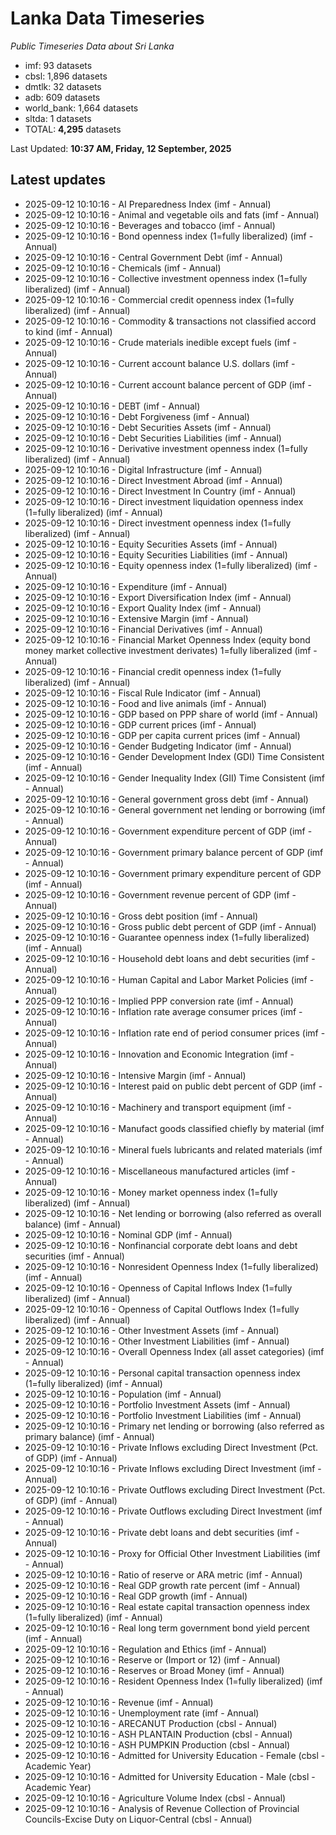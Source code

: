 # Lanka Data Timeseries
*Public Timeseries Data about Sri Lanka*

* imf: 93 datasets
* cbsl: 1,896 datasets
* dmtlk: 32 datasets
* adb: 609 datasets
* world_bank: 1,664 datasets
* sltda: 1 datasets
* TOTAL: **4,295** datasets

Last Updated: **10:37 AM, Friday, 12 September, 2025**

## Latest updates

* 2025-09-12 10:10:16 - AI Preparedness Index (imf - Annual)
* 2025-09-12 10:10:16 - Animal and vegetable oils and fats (imf - Annual)
* 2025-09-12 10:10:16 - Beverages and tobacco (imf - Annual)
* 2025-09-12 10:10:16 - Bond openness index (1=fully liberalized) (imf - Annual)
* 2025-09-12 10:10:16 - Central Government Debt (imf - Annual)
* 2025-09-12 10:10:16 - Chemicals (imf - Annual)
* 2025-09-12 10:10:16 - Collective investment openness index (1=fully liberalized) (imf - Annual)
* 2025-09-12 10:10:16 - Commercial credit openness index (1=fully liberalized) (imf - Annual)
* 2025-09-12 10:10:16 - Commodity & transactions not classified accord to kind (imf - Annual)
* 2025-09-12 10:10:16 - Crude materials inedible except fuels (imf - Annual)
* 2025-09-12 10:10:16 - Current account balance U.S. dollars (imf - Annual)
* 2025-09-12 10:10:16 - Current account balance percent of GDP (imf - Annual)
* 2025-09-12 10:10:16 - DEBT (imf - Annual)
* 2025-09-12 10:10:16 - Debt Forgiveness (imf - Annual)
* 2025-09-12 10:10:16 - Debt Securities Assets (imf - Annual)
* 2025-09-12 10:10:16 - Debt Securities Liabilities (imf - Annual)
* 2025-09-12 10:10:16 - Derivative investment openness index (1=fully liberalized) (imf - Annual)
* 2025-09-12 10:10:16 - Digital Infrastructure (imf - Annual)
* 2025-09-12 10:10:16 - Direct Investment Abroad (imf - Annual)
* 2025-09-12 10:10:16 - Direct Investment In Country (imf - Annual)
* 2025-09-12 10:10:16 - Direct investment liquidation openness index (1=fully liberalized) (imf - Annual)
* 2025-09-12 10:10:16 - Direct investment openness index (1=fully liberalized) (imf - Annual)
* 2025-09-12 10:10:16 - Equity Securities Assets (imf - Annual)
* 2025-09-12 10:10:16 - Equity Securities Liabilities (imf - Annual)
* 2025-09-12 10:10:16 - Equity openness index (1=fully liberalized) (imf - Annual)
* 2025-09-12 10:10:16 - Expenditure (imf - Annual)
* 2025-09-12 10:10:16 - Export Diversification Index (imf - Annual)
* 2025-09-12 10:10:16 - Export Quality Index (imf - Annual)
* 2025-09-12 10:10:16 - Extensive Margin (imf - Annual)
* 2025-09-12 10:10:16 - Financial Derivatives (imf - Annual)
* 2025-09-12 10:10:16 - Financial Market Openness Index (equity bond money market collective investment derivates) 1=fully liberalized (imf - Annual)
* 2025-09-12 10:10:16 - Financial credit openness index (1=fully liberalized) (imf - Annual)
* 2025-09-12 10:10:16 - Fiscal Rule Indicator (imf - Annual)
* 2025-09-12 10:10:16 - Food and live animals (imf - Annual)
* 2025-09-12 10:10:16 - GDP based on PPP share of world (imf - Annual)
* 2025-09-12 10:10:16 - GDP current prices (imf - Annual)
* 2025-09-12 10:10:16 - GDP per capita current prices (imf - Annual)
* 2025-09-12 10:10:16 - Gender Budgeting Indicator (imf - Annual)
* 2025-09-12 10:10:16 - Gender Development Index (GDI) Time Consistent (imf - Annual)
* 2025-09-12 10:10:16 - Gender Inequality Index (GII) Time Consistent (imf - Annual)
* 2025-09-12 10:10:16 - General government gross debt (imf - Annual)
* 2025-09-12 10:10:16 - General government net lending or borrowing (imf - Annual)
* 2025-09-12 10:10:16 - Government expenditure percent of GDP (imf - Annual)
* 2025-09-12 10:10:16 - Government primary balance percent of GDP (imf - Annual)
* 2025-09-12 10:10:16 - Government primary expenditure percent of GDP (imf - Annual)
* 2025-09-12 10:10:16 - Government revenue percent of GDP (imf - Annual)
* 2025-09-12 10:10:16 - Gross debt position (imf - Annual)
* 2025-09-12 10:10:16 - Gross public debt percent of GDP (imf - Annual)
* 2025-09-12 10:10:16 - Guarantee openness index (1=fully liberalized) (imf - Annual)
* 2025-09-12 10:10:16 - Household debt loans and debt securities (imf - Annual)
* 2025-09-12 10:10:16 - Human Capital and Labor Market Policies (imf - Annual)
* 2025-09-12 10:10:16 - Implied PPP conversion rate (imf - Annual)
* 2025-09-12 10:10:16 - Inflation rate average consumer prices (imf - Annual)
* 2025-09-12 10:10:16 - Inflation rate end of period consumer prices (imf - Annual)
* 2025-09-12 10:10:16 - Innovation and Economic Integration (imf - Annual)
* 2025-09-12 10:10:16 - Intensive Margin (imf - Annual)
* 2025-09-12 10:10:16 - Interest paid on public debt percent of GDP (imf - Annual)
* 2025-09-12 10:10:16 - Machinery and transport equipment (imf - Annual)
* 2025-09-12 10:10:16 - Manufact goods classified chiefly by material (imf - Annual)
* 2025-09-12 10:10:16 - Mineral fuels lubricants and related materials (imf - Annual)
* 2025-09-12 10:10:16 - Miscellaneous manufactured articles (imf - Annual)
* 2025-09-12 10:10:16 - Money market openness index (1=fully liberalized) (imf - Annual)
* 2025-09-12 10:10:16 - Net lending or borrowing (also referred as overall balance) (imf - Annual)
* 2025-09-12 10:10:16 - Nominal GDP (imf - Annual)
* 2025-09-12 10:10:16 - Nonfinancial corporate debt loans and debt securities (imf - Annual)
* 2025-09-12 10:10:16 - Nonresident Openness Index (1=fully liberalized) (imf - Annual)
* 2025-09-12 10:10:16 - Openness of Capital Inflows Index (1=fully liberalized) (imf - Annual)
* 2025-09-12 10:10:16 - Openness of Capital Outflows Index (1=fully liberalized) (imf - Annual)
* 2025-09-12 10:10:16 - Other Investment Assets (imf - Annual)
* 2025-09-12 10:10:16 - Other Investment Liabilities (imf - Annual)
* 2025-09-12 10:10:16 - Overall Openness Index (all asset categories) (imf - Annual)
* 2025-09-12 10:10:16 - Personal capital transaction openness index (1=fully liberalized) (imf - Annual)
* 2025-09-12 10:10:16 - Population (imf - Annual)
* 2025-09-12 10:10:16 - Portfolio Investment Assets (imf - Annual)
* 2025-09-12 10:10:16 - Portfolio Investment Liabilities (imf - Annual)
* 2025-09-12 10:10:16 - Primary net lending or borrowing (also referred as primary balance) (imf - Annual)
* 2025-09-12 10:10:16 - Private Inflows excluding Direct Investment (Pct. of GDP) (imf - Annual)
* 2025-09-12 10:10:16 - Private Inflows excluding Direct Investment (imf - Annual)
* 2025-09-12 10:10:16 - Private Outflows excluding Direct Investment (Pct. of GDP) (imf - Annual)
* 2025-09-12 10:10:16 - Private Outflows excluding Direct Investment (imf - Annual)
* 2025-09-12 10:10:16 - Private debt loans and debt securities (imf - Annual)
* 2025-09-12 10:10:16 - Proxy for Official Other Investment Liabilities (imf - Annual)
* 2025-09-12 10:10:16 - Ratio of reserve or ARA metric (imf - Annual)
* 2025-09-12 10:10:16 - Real GDP growth rate percent (imf - Annual)
* 2025-09-12 10:10:16 - Real GDP growth (imf - Annual)
* 2025-09-12 10:10:16 - Real estate capital transaction openness index (1=fully liberalized) (imf - Annual)
* 2025-09-12 10:10:16 - Real long term government bond yield percent (imf - Annual)
* 2025-09-12 10:10:16 - Regulation and Ethics (imf - Annual)
* 2025-09-12 10:10:16 - Reserve or (Import or 12) (imf - Annual)
* 2025-09-12 10:10:16 - Reserves or Broad Money (imf - Annual)
* 2025-09-12 10:10:16 - Resident Openness Index (1=fully liberalized) (imf - Annual)
* 2025-09-12 10:10:16 - Revenue (imf - Annual)
* 2025-09-12 10:10:16 - Unemployment rate (imf - Annual)
* 2025-09-12 10:10:16 - ARECANUT Production (cbsl - Annual)
* 2025-09-12 10:10:16 - ASH PLANTAIN Production (cbsl - Annual)
* 2025-09-12 10:10:16 - ASH PUMPKIN Production (cbsl - Annual)
* 2025-09-12 10:10:16 - Admitted for University Education - Female (cbsl - Academic Year)
* 2025-09-12 10:10:16 - Admitted for University Education - Male (cbsl - Academic Year)
* 2025-09-12 10:10:16 - Agriculture Volume Index (cbsl - Annual)
* 2025-09-12 10:10:16 - Analysis of Revenue Collection of Provincial Councils-Excise Duty on Liquor-Central (cbsl - Annual)